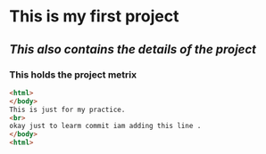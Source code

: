 # **This is my first project**
## *This also contains the details of the project*
   ### This holds the project metrix
```HTML
<html>
</body>
This is just for my practice.
<br>
okay just to learm commit iam adding this line .
</body>
<html>
````
